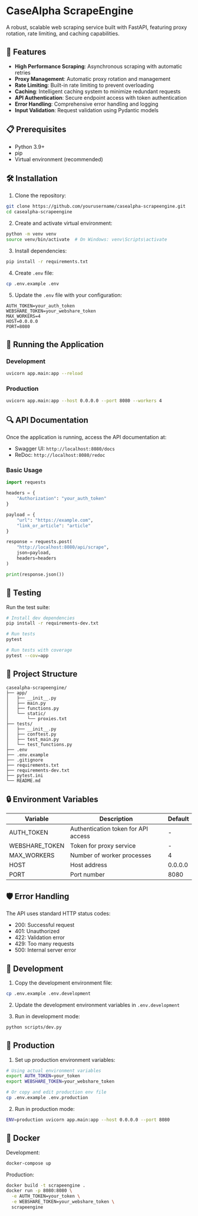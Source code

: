 # CaseAlpha ScrapeEngine

A robust, scalable web scraping service built with FastAPI, featuring proxy rotation, rate limiting, and caching capabilities.

## 🚀 Features

- **High Performance Scraping**: Asynchronous scraping with automatic retries
- **Proxy Management**: Automatic proxy rotation and management
- **Rate Limiting**: Built-in rate limiting to prevent overloading
- **Caching**: Intelligent caching system to minimize redundant requests
- **API Authentication**: Secure endpoint access with token authentication
- **Error Handling**: Comprehensive error handling and logging
- **Input Validation**: Request validation using Pydantic models

## 📋 Prerequisites

- Python 3.9+
- pip
- Virtual environment (recommended)

## 🛠️ Installation

1. Clone the repository:
```bash
git clone https://github.com/yourusername/casealpha-scrapeengine.git
cd casealpha-scrapeengine
```

2. Create and activate virtual environment:
```bash
python -m venv venv
source venv/bin/activate  # On Windows: venv\Scripts\activate
```

3. Install dependencies:
```bash
pip install -r requirements.txt
```

4. Create `.env` file:
```bash
cp .env.example .env
```

5. Update the `.env` file with your configuration:
```env
AUTH_TOKEN=your_auth_token
WEBSHARE_TOKEN=your_webshare_token
MAX_WORKERS=4
HOST=0.0.0.0
PORT=8080
```

## 🚀 Running the Application

### Development
```bash
uvicorn app.main:app --reload
```

### Production
```bash
uvicorn app.main:app --host 0.0.0.0 --port 8080 --workers 4
```

## 🔍 API Documentation

Once the application is running, access the API documentation at:
- Swagger UI: `http://localhost:8080/docs`
- ReDoc: `http://localhost:8080/redoc`

### Basic Usage

```python
import requests

headers = {
    "Authorization": "your_auth_token"
}

payload = {
    "url": "https://example.com",
    "link_or_article": "article"
}

response = requests.post(
    "http://localhost:8080/api/scrape",
    json=payload,
    headers=headers
)

print(response.json())
```

## 🧪 Testing

Run the test suite:
```bash
# Install dev dependencies
pip install -r requirements-dev.txt

# Run tests
pytest

# Run tests with coverage
pytest --cov=app
```

## 📁 Project Structure

```
casealpha-scrapeengine/
├── app/
│   ├── __init__.py
│   ├── main.py
│   ├── functions.py
│   └── static/
│       └── proxies.txt
├── tests/
│   ├── __init__.py
│   ├── conftest.py
│   ├── test_main.py
│   └── test_functions.py
├── .env
├── .env.example
├── .gitignore
├── requirements.txt
├── requirements-dev.txt
├── pytest.ini
└── README.md
```

## 🔒 Environment Variables

| Variable | Description | Default |
|----------|-------------|---------|
| AUTH_TOKEN | Authentication token for API access | - |
| WEBSHARE_TOKEN | Token for proxy service | - |
| MAX_WORKERS | Number of worker processes | 4 |
| HOST | Host address | 0.0.0.0 |
| PORT | Port number | 8080 |

## 🛡️ Error Handling

The API uses standard HTTP status codes:

- 200: Successful request
- 401: Unauthorized
- 422: Validation error
- 429: Too many requests
- 500: Internal server error

## 🔧 Development

1. Copy the development environment file:
```bash
cp .env.example .env.development
```

2. Update the development environment variables in `.env.development`

3. Run in development mode:
```bash
python scripts/dev.py
```

## 🚀 Production

1. Set up production environment variables:
```bash
# Using actual environment variables
export AUTH_TOKEN=your_token
export WEBSHARE_TOKEN=your_webshare_token

# Or copy and edit production env file
cp .env.example .env.production
```

2. Run in production mode:
```bash
ENV=production uvicorn app.main:app --host 0.0.0.0 --port 8080
```

## 🐳 Docker

Development:
```bash
docker-compose up
```

Production:
```bash
docker build -t scrapeengine .
docker run -p 8080:8080 \
  -e AUTH_TOKEN=your_token \
  -e WEBSHARE_TOKEN=your_webshare_token \
  scrapeengine
```